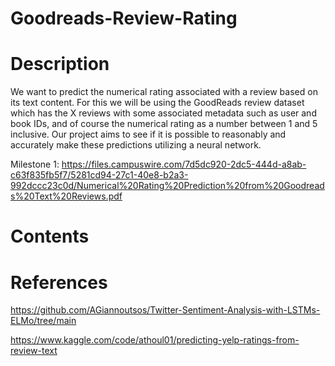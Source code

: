 # Goodreads-Review-Rating

# Description
We want to predict the numerical rating associated with a review based on its text
content. For this we will be using the GoodReads review dataset which has the X reviews
with some associated metadata such as user and book IDs, and of course the numerical
rating as a number between 1 and 5 inclusive. Our project aims to see if it is possible to
reasonably and accurately make these predictions utilizing a neural network. 

Milestone 1: https://files.campuswire.com/7d5dc920-2dc5-444d-a8ab-c63f835fb5f7/5281cd94-27c1-40e8-b2a3-992dccc23c0d/Numerical%20Rating%20Prediction%20from%20Goodreads%20Text%20Reviews.pdf

# Contents

# References
https://github.com/AGiannoutsos/Twitter-Sentiment-Analysis-with-LSTMs-ELMo/tree/main 

https://www.kaggle.com/code/athoul01/predicting-yelp-ratings-from-review-text
